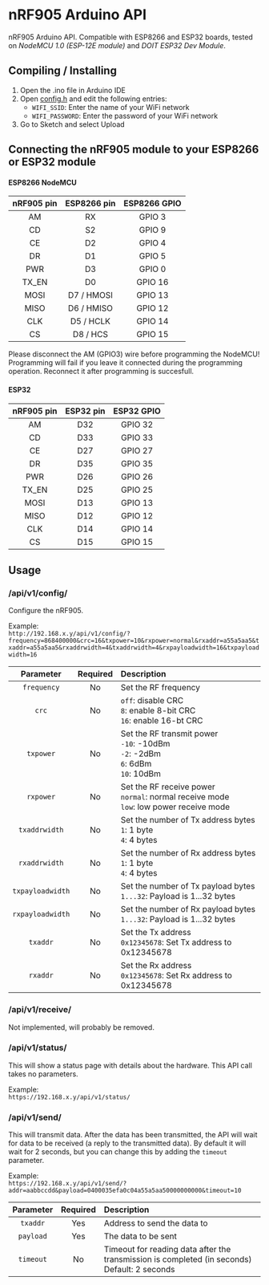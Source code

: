 # nRF905 Arduino API
nRF905 Arduino API. Compatible with ESP8266 and ESP32 boards, tested on *NodeMCU 1.0 (ESP-12E module)* and *DOIT ESP32 Dev Module*.

## Compiling / Installing
1. Open the .ino file in Arduino IDE
2. Open [config.h](https://github.com/eelcohn/nRF905-API/blob/master/src/nRF905API/config.h) and edit the following entries:
    * `WIFI_SSID`: Enter the name of your WiFi network
    * `WIFI_PASSWORD`: Enter the password of your WiFi network
3. Go to Sketch and select Upload

## Connecting the nRF905 module to your ESP8266 or ESP32 module

#### ESP8266 NodeMCU
| nRF905 pin | ESP8266 pin | ESP8266 GPIO |
|:----------:|:-----------:|:------------:|
|     AM     |      RX     |    GPIO 3    |
|     CD     |      S2     |    GPIO 9    |
|     CE     |      D2     |    GPIO 4    |
|     DR     |      D1     |    GPIO 5    |
|     PWR    |      D3     |    GPIO 0    |
|    TX_EN   |      D0     |    GPIO 16   |
|    MOSI    | D7 / HMOSI  |    GPIO 13   |
|    MISO    | D6 / HMISO  |    GPIO 12   |
|     CLK    | D5 / HCLK   |    GPIO 14   |
|     CS     | D8 / HCS    |    GPIO 15   |

Please disconnect the AM (GPIO3) wire before programming the NodeMCU! Programming will fail if you leave it connected during the programming operation. Reconnect it after programming is succesfull.

#### ESP32
| nRF905 pin | ESP32 pin | ESP32 GPIO |
|:----------:|:---------:|:----------:|
|     AM     |    D32    |  GPIO 32   |
|     CD     |    D33    |  GPIO 33   |
|     CE     |    D27    |  GPIO 27   |
|     DR     |    D35    |  GPIO 35   |
|     PWR    |    D26    |  GPIO 26   |
|    TX_EN   |    D25    |  GPIO 25   |
|    MOSI    |    D13    |  GPIO 13   |
|    MISO    |    D12    |  GPIO 12   |
|     CLK    |    D14    |  GPIO 14   |
|     CS     |    D15    |  GPIO 15   |

## Usage

### /api/v1/config/
Configure the nRF905.

Example:<br>
`http://192.168.x.y/api/v1/config/?frequency=868400000&crc=16&txpower=10&rxpower=normal&rxaddr=a55a5aa5&txaddr=a55a5aa5&rxaddrwidth=4&txaddrwidth=4&rxpayloadwidth=16&txpayloadwidth=16`

|  Parameter     | Required | Description |
|:--------------:|:--------:|:------------|
|  `frequency`   |    No    | Set the RF frequency |
|     `crc`      |    No    | `off`: disable CRC<br>`8`: enable 8-bit CRC<br>`16`: enable 16-bt CRC |
|   `txpower`    |    No    | Set the RF transmit power<br>`-10`: -10dBm<br>`-2`: -2dBm<br>`6`: 6dBm<br>`10`: 10dBm |
|   `rxpower`    |    No    | Set the RF receive power<br>`normal`: normal receive mode<br>`low`: low power receive mode |
| `txaddrwidth`  |    No    | Set the number of Tx address bytes<br>`1`: 1 byte<br>`4`: 4 bytes |
| `rxaddrwidth`  |    No    | Set the number of Rx address bytes<br>`1`: 1 byte<br>`4`: 4 bytes |
|`txpayloadwidth`|    No    | Set the number of Tx payload bytes<br>`1...32`: Payload is 1...32 bytes |
|`rxpayloadwidth`|    No    | Set the number of Rx payload bytes<br>`1...32`: Payload is 1...32 bytes |
|    `txaddr`    |    No    | Set the Tx address<br>`0x12345678`: Set Tx address to 0x12345678 |
|    `rxaddr`    |    No    | Set the Rx address<br>`0x12345678`: Set Rx address to 0x12345678 |

### /api/v1/receive/
Not implemented, will probably be removed.

### /api/v1/status/
This will show a status page with details about the hardware. This API call takes no parameters.

Example:<br>
`https://192.168.x.y/api/v1/status/`

### /api/v1/send/
This will transmit data. After the data has been transmitted, the API will wait for data to be received (a reply to the transmitted data). By default it will wait for 2 seconds, but you can change this by adding the `timeout` parameter.

Example:<br>
`https://192.168.x.y/api/v1/send/?addr=aabbccdd&payload=0400035efa0c04a55a5aa50000000000&timeout=10`

| Parameter | Required | Description |
|:---------:|:--------:|:------------|
| `txaddr`  |   Yes    | Address to send the data to |
| `payload` |   Yes    | The data to be sent |
| `timeout` |    No    | Timeout for reading data after the transmission is completed (in seconds)<br>Default: 2 seconds |
